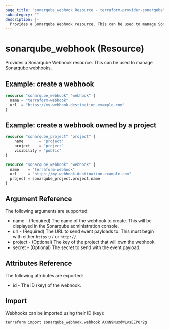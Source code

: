 ```yaml
---
page_title: "sonarqube_webhook Resource - terraform-provider-sonarqube"
subcategory: ""
description: |-
  Provides a Sonarqube Webhook resource. This can be used to manage Sonarqube webhooks.
---
```


# sonarqube_webhook (Resource)

Provides a Sonarqube Webhook resource. This can be used to manage Sonarqube webhooks.

## Example: create a webhook

```terraform
resource "sonarqube_webhook" "webhook" {
  name = "terraform-webhook"
  url  = "https://my-webhook-destination.example.com"
}
```

## Example: create a webhook owned by a project

```terraform
resource "sonarqube_project" "project" {
	name       = "project"
	project    = "project"
	visibility = "public"
}

resource "sonarqube_webhook" "webhook" {
  name    = "terraform-webhook"
  url     = "https://my-webhook-destination.example.com"
  project = sonarqube_project.project.name
}
```

## Argument Reference

The following arguments are supported:

- name - (Required) The name of the webhook to create. This will be displayed in the Sonarqube administration console.
- url - (Required) The URL to send event payloads to. This must begin with either `https://` or `http://`.
- project - (Optional) The key of the project that will own the webhook.
- secret - (Optional) The secret to send with the event payload.

## Attributes Reference

The following attributes are exported:

- id - The ID (key) of the webhook.

## Import

Webhooks can be imported using their ID (key):

```bash
terraform import sonarqube_webhook.webhook AXnN9NuxdWLvsEEPOr2g
```
